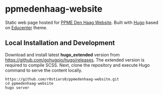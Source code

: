 # ppmedenhaag-website

Static web page hosted for [PPME Den Haag Website](https://www.ppmedenhaag.nl).
Built with [Hugo](www.gohugo.io) based on [Educenter](https://demo.gethugothemes.com/educenter/) theme.


## Local Installation and Development

Download and install  latest **hugo_extended** version from https://github.com/gohugoio/hugo/releases. The extended version is required to compile SCSS.
Next, clone the repository and execute Hugo command to serve the content locally.

```
https://github.com/r0stiars0/ppmedenhaag-website.git
cd ppmedenhaag-website
hugo server
```